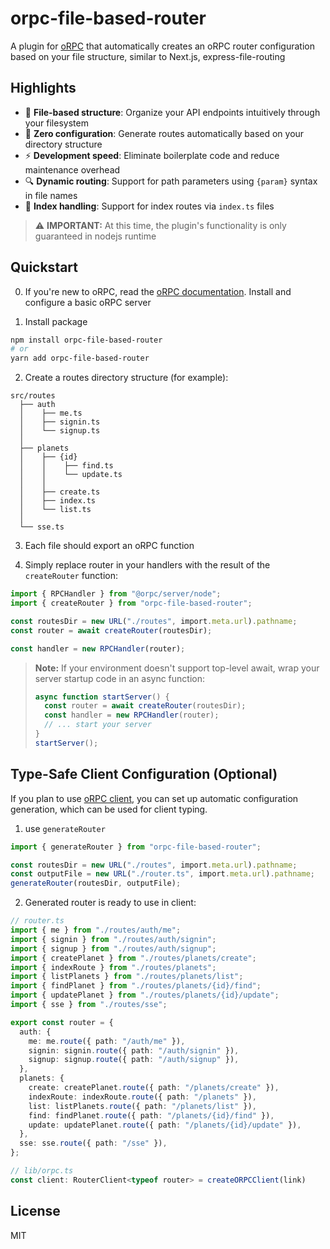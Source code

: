 # orpc-file-based-router

A plugin for [oRPC](https://orpc.unnoq.com) that automatically creates an oRPC router configuration based on your file
structure, similar to Next.js, express-file-routing

## Highlights

- 📁 **File-based structure**: Organize your API endpoints intuitively through your filesystem
- 🔄 **Zero configuration**: Generate routes automatically based on your directory structure
- ⚡️ **Development speed**: Eliminate boilerplate code and reduce maintenance overhead
- 🔍 **Dynamic routing**: Support for path parameters using `{param}` syntax in file names
- 📑 **Index handling**: Support for index routes via `index.ts` files

> ⚠️ **IMPORTANT:** At this time, the plugin's functionality is only guaranteed
> in nodejs runtime

## Quickstart

0. If you're new to oRPC, read the [oRPC documentation](https://orpc.unnoq.com). Install and configure a basic oRPC server

1. Install package

```bash
npm install orpc-file-based-router
# or
yarn add orpc-file-based-router
```

2. Create a routes directory structure (for example):

```
src/routes
  ├── auth
  │    ├── me.ts 
  │    ├── signin.ts 
  │    └── signup.ts 
  │
  ├── planets
  │    ├── {id}
  │    │    ├── find.ts 
  │    │    └── update.ts 
  │    │
  │    ├── create.ts 
  │    ├── index.ts 
  │    └── list.ts 
  │
  └── sse.ts
```

3. Each file should export an oRPC function 

4. Simply replace router in your handlers with the result of the `createRouter`
function:

```typescript
import { RPCHandler } from "@orpc/server/node";
import { createRouter } from "orpc-file-based-router";

const routesDir = new URL("./routes", import.meta.url).pathname;
const router = await createRouter(routesDir);

const handler = new RPCHandler(router);

```
> **Note:** If your environment doesn't support top-level await, wrap your server startup code in an async function:
> ```typescript
> async function startServer() {
>   const router = await createRouter(routesDir);
>   const handler = new RPCHandler(router);
>   // ... start your server
> }
> startServer();
> ```

## Type-Safe Client Configuration (Optional)

If you plan to use [oRPC client](https://orpc.unnoq.com/docs/client/client-side), you can set up automatic configuration generation, which can be used for client typing.

1. use `generateRouter`

```typescript
import { generateRouter } from "orpc-file-based-router";

const routesDir = new URL("./routes", import.meta.url).pathname;
const outputFile = new URL("./router.ts", import.meta.url).pathname;
generateRouter(routesDir, outputFile);
```

2. Generated router is ready to use in client:

```typescript
// router.ts
import { me } from "./routes/auth/me";
import { signin } from "./routes/auth/signin";
import { signup } from "./routes/auth/signup";
import { createPlanet } from "./routes/planets/create";
import { indexRoute } from "./routes/planets";
import { listPlanets } from "./routes/planets/list";
import { findPlanet } from "./routes/planets/{id}/find";
import { updatePlanet } from "./routes/planets/{id}/update";
import { sse } from "./routes/sse";

export const router = {
  auth: {
    me: me.route({ path: "/auth/me" }),
    signin: signin.route({ path: "/auth/signin" }),
    signup: signup.route({ path: "/auth/signup" }),
  },
  planets: {
    create: createPlanet.route({ path: "/planets/create" }),
    indexRoute: indexRoute.route({ path: "/planets" }),
    list: listPlanets.route({ path: "/planets/list" }),
    find: findPlanet.route({ path: "/planets/{id}/find" }),
    update: updatePlanet.route({ path: "/planets/{id}/update" }),
  },
  sse: sse.route({ path: "/sse" }),
};

// lib/orpc.ts
const client: RouterClient<typeof router> = createORPCClient(link)

```

## License

MIT

